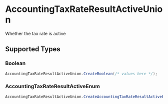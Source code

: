 # AccountingTaxRateResultActiveUnion

Whether the tax rate is active


## Supported Types

### Boolean

```csharp
AccountingTaxRateResultActiveUnion.CreateBoolean(/* values here */);
```

### AccountingTaxRateResultActiveEnum

```csharp
AccountingTaxRateResultActiveUnion.CreateAccountingTaxRateResultActiveEnum(/* values here */);
```
